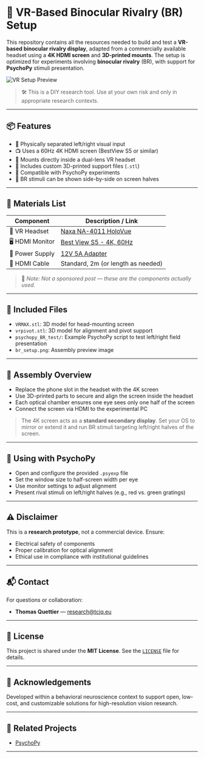# 🧠 VR-Based Binocular Rivalry (BR) Setup

This repository contains all the resources needed to build and test a **VR-based binocular rivalry display**, adapted from a commercially available headset using a **4K HDMI screen** and **3D-printed mounts**. The setup is optimized for experiments involving **binocular rivalry** (BR), with support for **PsychoPy** stimuli presentation.

![VR Setup Preview](image/br_setup.png)

> 🛠️ This is a DIY research tool. Use at your own risk and only in appropriate research contexts.

---

## 📦 Features

- 🔄 Physically separated left/right visual input
- 📺 Uses a 60Hz 4K HDMI screen (BestView S5 or similar)
- 🧲 Mounts directly inside a dual-lens VR headset
- 🧩 Includes custom 3D-printed support files (`.stl`)
- 🎯 Compatible with PsychoPy experiments
- 🧪 BR stimuli can be shown side-by-side on screen halves

---

## 🧱 Materials List

| Component        | Description / Link |
|------------------|--------------------|
| 🥽 VR Headset    | [Naxa NA-4011 HoloVue](https://www.ubuy.sn/fr/product/2EMBZGRW-naxa-na-4011-holovue-vr-glasses) |
| 🖥️ HDMI Monitor  | [Best View S5 - 4K, 60Hz](https://www.amazon.it/dp/B07PLDDZBY) |
| 🔌 Power Supply  | [12V 5A Adapter](https://www.amazon.it/dp/B07XDSR4DK) |
| 🔗 HDMI Cable    | Standard, 2m (or length as needed) |

> 🧾 *Note: Not a sponsored post — these are the components actually used.*

---

## 🧩 Included Files

- `VRMAX.stl`: 3D model for head-mounting screen
- `vrpivot.stl`: 3D model for alignment and pivot support
- `psychopy_BR_test/`: Example PsychoPy script to test left/right field presentation
- `br_setup.png`: Assembly preview image

---

## 🔧 Assembly Overview

- Replace the phone slot in the headset with the 4K screen
- Use 3D-printed parts to secure and align the screen inside the headset
- Each optical chamber ensures one eye sees only one half of the screen
- Connect the screen via HDMI to the experimental PC

> The 4K screen acts as a **standard secondary display**. Set your OS to mirror or extend it and run BR stimuli targeting left/right halves of the screen.

---

## 🎯 Using with PsychoPy

- Open and configure the provided `.psyexp` file
- Set the window size to half-screen width per eye
- Use monitor settings to adjust alignment
- Present rival stimuli on left/right halves (e.g., red vs. green gratings)

---

## ⚠️ Disclaimer

This is a **research prototype**, not a commercial device. Ensure:
- Electrical safety of components
- Proper calibration for optical alignment
- Ethical use in compliance with institutional guidelines

---

## 📬 Contact

For questions or collaboration:

- **Thomas Quettier** — [research@tcjq.eu](mailto:research@tcjq.eu)

---

## 📄 License

This project is shared under the **MIT License**. See the [`LICENSE`](LICENSE) file for details.

---

## 🙏 Acknowledgements

Developed within a behavioral neuroscience context to support open, low-cost, and customizable solutions for high-resolution vision research.

---

## 🔗 Related Projects

- [PsychoPy](https://www.psychopy.org/)

---
